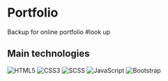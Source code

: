 # Portfolio 
Backup for online portfolio
#look up

## Main technologies
![HTML5](https://img.shields.io/badge/html5-%23E34F26.svg?style=for-the-badge&logo=html5&logoColor=white)
![CSS3](https://img.shields.io/badge/css3-blue.svg?style=for-the-badge&logo=css3&logoColor=white)
![SCSS](https://img.shields.io/badge/ScSS-hotpink.svg?style=for-the-badge&logo=SaSS&logoColor=white)
![JavaScript](https://img.shields.io/badge/javascript-yellow.svg?style=for-the-badge&logo=javascript&logoColor=white)
![Bootstrap](https://img.shields.io/badge/bootstrap-%238511FA.svg?style=for-the-badge&logo=bootstrap&logoColor=white)
